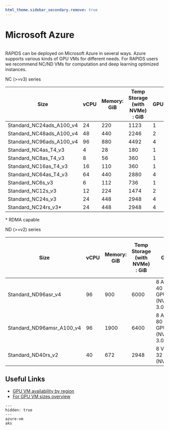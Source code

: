 ```yaml
---
html_theme.sidebar_secondary.remove: true
---
```


# Microsoft Azure

```{include} ../../_includes/menus/azure.md

```

RAPIDS can be deployed on Microsoft Azure in several ways. Azure supports various kinds of GPU VMs for different needs.
For RAPIDS users we recommend NC/ND VMs for computation and deep learning optimized instances.

NC (>=v3) series

| Size                     | vCPU | Memory: GiB | Temp Storage (with NVMe) : GiB | GPU | GPU Memory: GiB | Max data disks | Max uncached disk throughput: IOPS / MBps | Max NICs/network bandwidth (MBps) |
| ------------------------ | ---- | ----------- | ------------------------------ | --- | --------------- | -------------- | ----------------------------------------- | --------------------------------- |
| Standard_NC24ads_A100_v4 | 24   | 220         | 1123                           | 1   | 80              | 12             | 30000/1000                                | 2/20,000                          |
| Standard_NC48ads_A100_v4 | 48   | 440         | 2246                           | 2   | 160             | 24             | 60000/2000                                | 4/40,000                          |
| Standard_NC96ads_A100_v4 | 96   | 880         | 4492                           | 4   | 320             | 32             | 120000/4000                               | 8/80,000                          |
| Standard_NC4as_T4_v3     | 4    | 28          | 180                            | 1   | 16              | 8              | 2 / 8000                                  |
| Standard_NC8as_T4_v3     | 8    | 56          | 360                            | 1   | 16              | 16             | 4 / 8000                                  |
| Standard_NC16as_T4_v3    | 16   | 110         | 360                            | 1   | 16              | 32             | 8 / 8000                                  |
| Standard_NC64as_T4_v3    | 64   | 440         | 2880                           | 4   | 64              | 32             | 8 / 32000                                 |
| Standard_NC6s_v3         | 6    | 112         | 736                            | 1   | 16              | 12             | 20000/200                                 | 4                                 |
| Standard_NC12s_v3        | 12   | 224         | 1474                           | 2   | 32              | 24             | 40000/400                                 | 8                                 |
| Standard_NC24s_v3        | 24   | 448         | 2948                           | 4   | 64              | 32             | 80000/800                                 | 8                                 |
| Standard_NC24rs_v3\*     | 24   | 448         | 2948                           | 4   | 64              | 32             | 80000/800                                 | 8                                 |

\* RDMA capable

ND (>=v2) series

| Size                      | vCPU | Memory: GiB | Temp Storage (with NVMe) : GiB | GPU                            | GPU Memory: GiB | Max data disks | Max uncached disk throughput: IOPS / MBps | Max NICs/network bandwidth (MBps) |
| ------------------------- | ---- | ----------- | ------------------------------ | ------------------------------ | --------------- | -------------- | ----------------------------------------- | --------------------------------- |
| Standard_ND96asr_v4       | 96   | 900         | 6000                           | 8 A100 40 GB GPUs (NVLink 3.0) | 40              | 32             | 80,000 / 800                              | 8/24,000                          |
| Standard_ND96amsr_A100_v4 | 96   | 1900        | 6400                           | 8 A100 80 GB GPUs (NVLink 3.0) | 80              | 32             | 80,000 / 800                              | 8/24,000                          |
| Standard_ND40rs_v2        | 40   | 672         | 2948                           | 8 V100 32 GB (NVLink)          | 32              | 32             | 80,000 / 800                              | 8/24,000                          |

## Useful Links

- [GPU VM availability by region](https://azure.microsoft.com/en-us/explore/global-infrastructure/products-by-region/?products=virtual-machines)
- [For GPU VM sizes overview](https://learn.microsoft.com/en-us/azure/virtual-machines/sizes-gpu)

```{toctree}
---
hidden: true
---
azure-vm
aks
```
